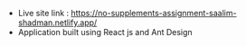 * Live site link : https://no-supplements-assignment-saalim-shadman.netlify.app/
* Application built using React js and Ant Design
